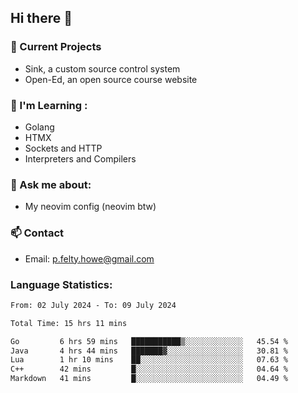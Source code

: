 ## Hi there 👋
### 🔭 Current Projects 
- Sink, a custom source control system
- Open-Ed, an open source course website

### 🌱 I'm Learning :
- Golang
- HTMX
- Sockets and HTTP
- Interpreters and Compilers

### 💬 Ask me about:
- My neovim config (neovim btw)

### 📫 Contact
- Email: p.felty.howe@gmail.com

### Language Statistics:

<!--START_SECTION:waka-->

```txt
From: 02 July 2024 - To: 09 July 2024

Total Time: 15 hrs 11 mins

Go         6 hrs 59 mins   ███████████▒░░░░░░░░░░░░░   45.54 %
Java       4 hrs 44 mins   ███████▓░░░░░░░░░░░░░░░░░   30.81 %
Lua        1 hr 10 mins    ██░░░░░░░░░░░░░░░░░░░░░░░   07.63 %
C++        42 mins         █░░░░░░░░░░░░░░░░░░░░░░░░   04.64 %
Markdown   41 mins         █░░░░░░░░░░░░░░░░░░░░░░░░   04.49 %
```

<!--END_SECTION:waka-->


<!--
**peter-fh/peter-fh** is a ✨ _special_ ✨ repository because its `README.md` (this file) appears on your GitHub profile.

Here are some ideas to get you started:

- 🔭 I’m currently working on ...
- 🌱 I’m currently learning ...
- 👯 I’m looking to collaborate on ...
- 🤔 I’m looking for help with ...
- 💬 Ask me about ...
- 📫 How to reach me: ...
- 😄 Pronouns: ...
- ⚡ Fun fact: ...
-->
